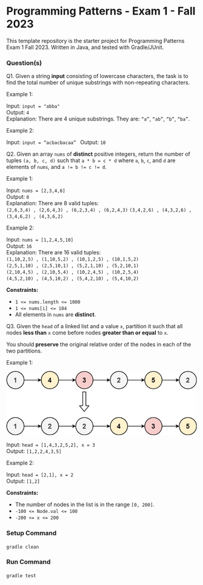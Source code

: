 # Programming Patterns - Exam 1 - Fall 2023

This template repository is the starter project for Programming Patterns Exam 1 Fall 2023. Written in Java, and tested with Gradle/JUnit.

### Question(s)

Q1. Given a string **input** consisting of lowercase characters, the task is to find the total number of unique substrings with non-repeating characters.

Example 1:

Input: `input = "abba"`  
Output: `4`  
Explanation: There are 4 unique substrings. They are: `“a”`, `“ab”`, `“b”`, `“ba”`.

Example 2:

Input: `input = “acbacbacaa” `
Output: `10`

Q2. Given an array `nums` of **distinct** positive integers, return the number of tuples `(a, b, c, d)` such that `a * b = c * d` where `a`, `b`, `c`, and `d` are elements of `nums`, and `a != b != c != d`.

Example 1:

Input: `nums = [2,3,4,6]`  
Output: `8`  
Explanation: There are 8 valid tuples:  
`(2,6,3,4) , (2,6,4,3) , (6,2,3,4) , (6,2,4,3)`
`(3,4,2,6) , (4,3,2,6) , (3,4,6,2) , (4,3,6,2)`

Example 2:

Input: `nums = [1,2,4,5,10]`  
Output: `16`  
Explanation: There are 16 valid tuples:  
`(1,10,2,5) , (1,10,5,2) , (10,1,2,5) , (10,1,5,2)`  
`(2,5,1,10) , (2,5,10,1) , (5,2,1,10) , (5,2,10,1)`  
`(2,10,4,5) , (2,10,5,4) , (10,2,4,5) , (10,2,5,4)`  
`(4,5,2,10) , (4,5,10,2) , (5,4,2,10) , (5,4,10,2)`

**Constraints:**

- `1 <= nums.length <= 1000`
- `1 <= nums[i] <= 104`
- All elements in `nums` are **distinct**.

Q3. Given the `head` of a linked list and a value `x`, partition it such that all nodes **less than** `x` come before nodes **greater than or equal** to `x`.

You should **preserve** the original relative order of the nodes in each of the two partitions.

Example 1:

![](Q3.jpg)

Input: `head = [1,4,3,2,5,2], x = 3`  
Output: `[1,2,2,4,3,5]`

Example 2:

Input: `head = [2,1], x = 2`  
Output: `[1,2]`

**Constraints:**

- The number of nodes in the list is in the range `[0, 200]`.
- `-100 <= Node.val <= 100`
- `-200 <= x <= 200`

### Setup Command

`gradle clean`

### Run Command

`gradle test`
